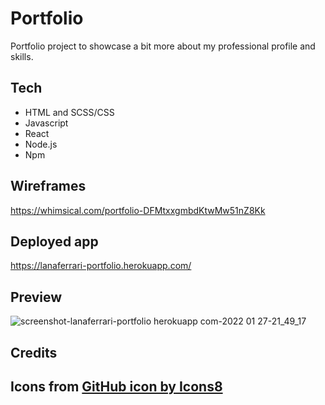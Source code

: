 # Portfolio

Portfolio project to showcase a bit more about my professional profile and skills.

## Tech
- HTML and SCSS/CSS
- Javascript
- React
- Node.js
- Npm

## Wireframes
https://whimsical.com/portfolio-DFMtxxgmbdKtwMw51nZ8Kk

## Deployed app
https://lanaferrari-portfolio.herokuapp.com/

## Preview
![screenshot-lanaferrari-portfolio herokuapp com-2022 01 27-21_49_17](https://user-images.githubusercontent.com/48991462/151449587-250bcd11-1782-44f9-ae84-7c75cc3f3ad9.png)

## Credits
Icons from <a href="https://icons8.com/icon/101795/github">GitHub icon by Icons8</a>
--

